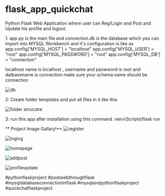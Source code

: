 # flask_app_quickchat
Python Flask Web Application where user can Reg/Login and Post and Update his profile and logout.

1: app.py is the main file and connection.db is the database which you can import into MYSQL Workbench and it's configuration is like as
  app.config['MYSQL_HOST'] = "localhost"
  app.config['MYSQL_USER'] = "root"
  app.config['MYSQL_PASSWORD'] = "root"
  app.config['MYSQL_DB'] = "connection" 

  localhost name is localhost , username and paswword is root and datbasename is connection make sure your schema name should be connection 
  
  ![db](https://github.com/ImranAliJutt/flask_app_quickchat/assets/143342290/8da50e46-6038-4b13-b08f-0a62e7d8d270)
  
2: Create folder templates and put all files in it like this 

![folder strucutre ](https://github.com/ImranAliJutt/flask_app_quickchat/assets/143342290/429ec64a-2b84-4c3c-8cc8-5dd276f3c535)

3: run this app after installation using this command .venv\Scripts\flask run

** Project Image Gallary!**
![register](https://github.com/ImranAliJutt/flask_app_quickchat/assets/143342290/33d6f21b-e795-4b0c-b3a5-46639d90df03)

![loging](https://github.com/ImranAliJutt/flask_app_quickchat/assets/143342290/4a4d60d0-cf37-49ee-8fbe-b6da0c6b862b)

![homepage](https://github.com/ImranAliJutt/flask_app_quickchat/assets/143342290/cc7eecfe-dc4b-412a-900b-fd4b672c5980)

![addpost](https://github.com/ImranAliJutt/flask_app_quickchat/assets/143342290/cd9c630c-e8e4-4fa5-857f-1dd12a21bf88)

![profileupdate](https://github.com/ImranAliJutt/flask_app_quickchat/assets/143342290/34932ea6-f541-4580-8c99-07a9bbec0ade)


#pythonflaskproject
#postwebthroughflask
#mysqldatabaseconnectioninflask
#mysqlandpythonflaskproject
#quickchatflaskproject
